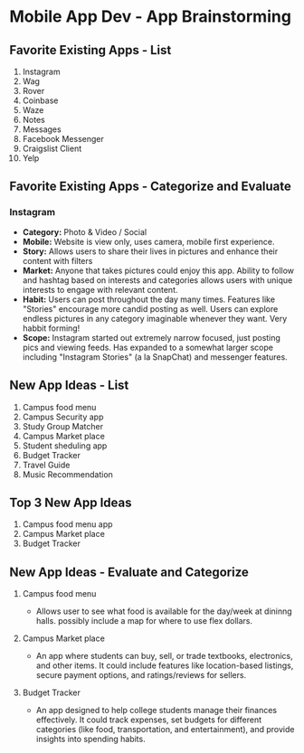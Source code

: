Mobile App Dev - App Brainstorming
===

## Favorite Existing Apps - List
1. Instagram
1. Wag
1. Rover
1. Coinbase
1. Waze
1. Notes
1. Messages
1. Facebook Messenger
1. Craigslist Client
1. Yelp

## Favorite Existing Apps - Categorize and Evaluate
### Instagram
   - **Category:** Photo & Video / Social 
   - **Mobile:** Website is view only, uses camera, mobile first experience.
   - **Story:** Allows users to share their lives in pictures and enhance their content with filters
   - **Market:** Anyone that takes pictures could enjoy this app. Ability to follow and hashtag based on interests and categories allows users with unique interests to engage with relevant content.
   - **Habit:** Users can post throughout the day many times. Features like "Stories" encourage more candid posting as well. Users can explore endless pictures in any category imaginable whenever they want. Very habbit forming!
   - **Scope:** Instagram started out extremely narrow focused, just posting pics and viewing feeds. Has expanded to a somewhat larger scope including "Instagram Stories" (a la SnapChat) and messenger features. 


## New App Ideas - List
1. Campus food menu
2. Campus Security app
3. Study Group Matcher
4. Campus Market place
5. Student sheduling app
6. Budget Tracker
7. Travel Guide 
8. Music Recommendation

## Top 3 New App Ideas
1. Campus food menu app
2. Campus Market place
3. Budget Tracker

## New App Ideas - Evaluate and Categorize
1. Campus food menu
   
   - Allows user to see what food is available for the day/week at dininng halls. possibly include a map for where to use flex dollars.
 
2. Campus Market place

    - An app where students can buy, sell, or trade textbooks, electronics, and other items. It could include features like location-based listings, secure payment options, and ratings/reviews for sellers.


3. Budget Tracker

    -  An app designed to help college students manage their finances effectively. It could track expenses, set budgets for different categories (like food, transportation, and entertainment), and provide insights into spending habits.

